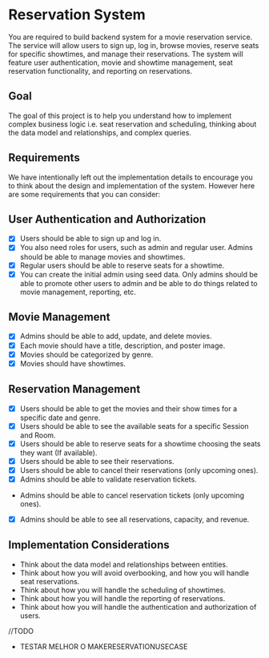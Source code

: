 # Reservation System

You are required to build backend system for a movie reservation service. The service will allow users to sign up, log
in, browse movies, reserve seats for specific showtimes, and manage their reservations. The system will feature user
authentication, movie and showtime management, seat reservation functionality, and reporting on reservations.

## Goal

The goal of this project is to help you understand how to implement complex business logic i.e. seat reservation and
scheduling, thinking about the data model and relationships, and complex queries.

## Requirements

We have intentionally left out the implementation details to encourage you to think about the design and implementation
of the system. However here are some requirements that you can consider:

## User Authentication and Authorization

- [x] Users should be able to sign up and log in.
- [x] You also need roles for users, such as admin and regular user. Admins should be able to manage movies and
  showtimes.
- [x] Regular users should be able to reserve seats for a showtime.
- [x] You can create the initial admin using seed data. Only admins should be able to promote other users to admin and
  be able to do things related to movie management, reporting, etc.

## Movie Management

- [x] Admins should be able to add, update, and delete movies.
- [x] Each movie should have a title, description, and poster image.
- [x] Movies should be categorized by genre.
- [x] Movies should have showtimes.

## Reservation Management

- [x] Users should be able to get the movies and their show times for a specific date and genre.
- [x] Users should be able to see the available seats for a specific Session and Room.
- [x] Users should be able to reserve seats for a showtime choosing the seats they want (If available).
- [x] Users should be able to see their reservations.
- [x] Users should be able to cancel their reservations (only upcoming ones).
- [x] Admins should be able to validate reservation tickets.
- Admins should be able to cancel reservation tickets (only upcoming ones).
- [x] Admins should be able to see all reservations, capacity, and revenue.

## Implementation Considerations

- Think about the data model and relationships between entities.
- Think about how you will avoid overbooking, and how you will handle seat reservations.
- Think about how you will handle the scheduling of showtimes.
- Think about how you will handle the reporting of reservations.
- Think about how you will handle the authentication and authorization of users.

//TODO

- TESTAR MELHOR O MAKERESERVATIONUSECASE
